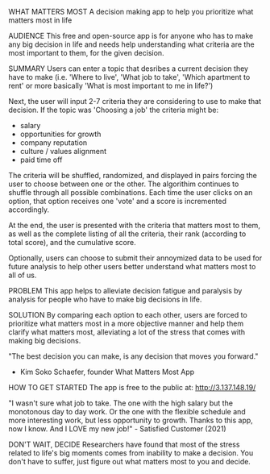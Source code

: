 WHAT MATTERS MOST
A decision making app to help you prioritize what matters most in life

AUDIENCE
This free and open-source app is for anyone who has to make any big decision in life and needs help understanding what criteria are the most important to them, for the given decision.

SUMMARY
Users can enter a topic that desribes a current decision they have to make (i.e. 'Where to live', 'What job to take', 'Which apartment to rent' or more basically 'What is most important to me in life?')

Next, the user will input 2-7 criteria they are considering to use to make that decision. If the topic was 'Choosing a job' the criteria might be:
   * salary
   * opportunities for growth
   * company reputation
   * culture / values alignment
   * paid time off

The criteria will be shuffled, randomized, and displayed in pairs forcing the user to choose between one or the other. The algorithim continues to shuffle through all possible combinations. Each time the user clicks on an option, that option receives one 'vote' and a score is incremented accordingly.

At the end, the user is presented with the criteria that matters most to them, as well as the complete listing of all the criteria, their rank (according to total score), and the cumulative score.

Optionally, users can choose to submit their annoymized data to be used for future analysis to help other users better understand what matters most to all of us.

PROBLEM
This app helps to alleviate decision fatigue and paralysis by analysis for people who have to make big decisions in life.

SOLUTION
By comparing each option to each other, users are forced to prioritize what matters most in a more objective manner and help them clarify what matters most, alleviating a lot of the stress that comes with making big decisions.

"The best decision you can make, is any decision that moves you forward."
- Kim Soko Schaefer, founder What Matters Most App


HOW TO GET STARTED
The app is free to the public at: http://3.137.148.19/

"I wasn't sure what job to take. The one with the high salary but the monotonous day to day work. Or the one with the flexible schedule and more interesting work, but less opportunity to growth. Thanks to this app, now I know. And I LOVE my new job!" - Satisfied Customer (2021)

DON'T WAIT, DECIDE
Researchers have found that most of the stress related to life's big moments comes from inability to make a decision. You don't have to suffer, just figure out what matters most to you and decide.
